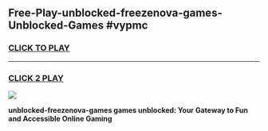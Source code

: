 
## Free-Play-unblocked-freezenova-games-Unblocked-Games #vypmc
<h3>
<a href="https://news.freeplayer.one?title=unblocked-freezenova-games&ref=8M">CLICK TO PLAY</a></h3>
<hr>

<h3>
<a href="https://news.freeplayer.one?title=unblocked-freezenova-games&ref=8M">CLICK 2 PLAY</a>
  
</h3>

<a href="https://news.freeplayer.one?title=unblocked-freezenova-games&ref=8M"><img src="https://clearcache.store/games.png"></a>


**unblocked-freezenova-games games unblocked: Your Gateway to Fun and Accessible Online Gaming**
